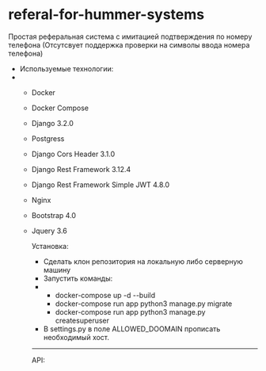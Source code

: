 # referal-for-hummer-systems

Простая реферальная система с имитацией подтверждения по номеру телефона (Отсутсвует поддержка проверки на символы ввода номера телефона)

- Используемые технологии:
- + Docker
  + Docker Compose
  + Django 3.2.0
  + Postgress
  + Django Cors Header 3.1.0
  + Django Rest Framework 3.12.4
  + Django Rest Framework Simple JWT 4.8.0
  + Nginx
  + Bootstrap 4.0
  + Jquery 3.6

    Установка:
    - Сделать клон репозитория на локальную либо серверную машину
    - Запустить команды:
    - + docker-compose up -d --build
      + docker-compose run app python3 manage.py migrate
      + docker-compose run app python3 manage.py createsuperuser
    - В settings.py в поле ALLOWED_DOOMAIN прописать необходимый хост.

    ------------------------------------------------------------------

    API:
    
      
